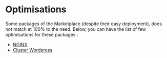 # Optimisations

Some packages of the Marketplace (despite their easy deployment), does not match at 100% to the need. Below, you can have the list of few optimisations for these packages : 

- [NGINX](/Optimisations/NGINX.md)
- [Cluster Wordpress](/Optimisations/Wordpress.md)

